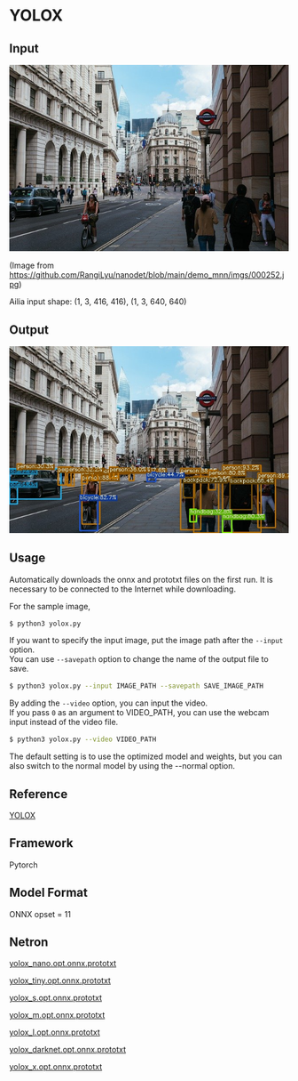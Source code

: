 # YOLOX

## Input

![Input](input.jpg)

(Image from https://github.com/RangiLyu/nanodet/blob/main/demo_mnn/imgs/000252.jpg)

Ailia input shape: (1, 3, 416, 416), (1, 3, 640, 640)

## Output

![Output](output.jpg)

## Usage

Automatically downloads the onnx and prototxt files on the first run. It is necessary to be connected to the Internet
while downloading.

For the sample image,

``` bash
$ python3 yolox.py
```

If you want to specify the input image, put the image path after the `--input` option.  
You can use `--savepath` option to change the name of the output file to save.

```bash
$ python3 yolox.py --input IMAGE_PATH --savepath SAVE_IMAGE_PATH
```

By adding the `--video` option, you can input the video.   
If you pass `0` as an argument to VIDEO_PATH, you can use the webcam input instead of the video file.

```bash
$ python3 yolox.py --video VIDEO_PATH
```

The default setting is to use the optimized model and weights, but you can also switch to the normal model by using the
--normal option.

## Reference

[YOLOX](https://github.com/Megvii-BaseDetection/YOLOX)

## Framework

Pytorch

## Model Format

ONNX opset = 11

## Netron

[yolox_nano.opt.onnx.prototxt](https://netron.app/?url=https://storage.googleapis.com/ailia-models/yolox/yolox_nano.opt.onnx.prototxt)

[yolox_tiny.opt.onnx.prototxt](https://netron.app/?url=https://storage.googleapis.com/ailia-models/yolox/yolox_tiny.opt.onnx.prototxt)

[yolox_s.opt.onnx.prototxt](https://netron.app/?url=https://storage.googleapis.com/ailia-models/yolox/yolox_s.opt.onnx.prototxt)

[yolox_m.opt.onnx.prototxt](https://netron.app/?url=https://storage.googleapis.com/ailia-models/yolox/yolox_m.opt.onnx.prototxt)

[yolox_l.opt.onnx.prototxt](https://netron.app/?url=https://storage.googleapis.com/ailia-models/yolox/yolox_l.opt.onnx.prototxt)

[yolox_darknet.opt.onnx.prototxt](https://netron.app/?url=https://storage.googleapis.com/ailia-models/yolox/yolox_darknet.opt.onnx.prototxt)

[yolox_x.opt.onnx.prototxt](https://netron.app/?url=https://storage.googleapis.com/ailia-models/yolox/yolox_x.opt.onnx.prototxt)